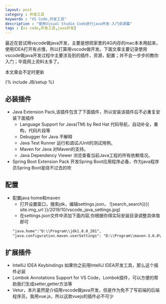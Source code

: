 ```yaml
---
layout: post
category : 开发工具
keywords : "VS Code,开发工具"
description : "使用Visual Studio Code进行java开发-入门资源篇"
tags : [vs code,开发工具,java开发]
---
```


最近在尝试用vscode做java开发，主要是想把家里的4G内存的mac本本用起来，使用IDEA打开有点慢，所以打算用vscode做开发。下面文章主要记录使用vscode做java开发过程中主要涉及到的插件，资源，配置；并不会一步步的教你入门；毕竟网上资料太多了。

本文章会不定时更新
<!--break-->

{% include JB/setup %}


## 必装插件
- Java Extension Pack,该插件包含了下面插件，所以安装该插件后不必重复安装下面插件
  - Language Support for Java(TM) by Red Hat  代码导航，自动补全，重构，代码片段等
  - Debugger for Java 不解释
  - Java Test Runner 运行和调试JUnit的测试用例。
  - Maven for Java  对Maven的支持。
  - Java Dependency Viewer 浏览查看当前Java工程的所有依赖情况。
- Spring Boot Extension Pack 开发Spring Boot应用程序必备，作为java程序员Spring Boot是绕不过去的坎

## 配置
- 配置java home和maven
  - 打开设置窗口，搜索jdk，编辑settings.json，
  ![search_search]({{ site.img_url }}/2019/10/vscode_java_settings.jpg)
  - 在settings.json文件中添加下面内容,你根据你得实际安装目录调整具体值即可
  ```xml
  "java.home":"D:\\Program\\jdk1.8.0_201",
  "java.configuration.maven.userSettings": "D:\\Program\\maven-3.6.0\\conf\\settings.xml",
  ```

## 扩展插件

- IntelliJ IDEA Keybindings 如果你之前用IntelliJ IDEA开发工具，那么这个插件必装
- Lombok Annotations Support for VS Code，Lombok插件，可以方便的帮助我们生成setter,getter方法等
- Vetur，本片虽然是介绍用vscode做java开发，但是作为免不了写前端的后端程序员，我用vue.js，所以这款vuejs的插件必不可少
